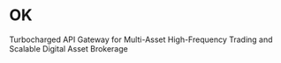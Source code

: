 # OK
Turbocharged API Gateway for Multi-Asset High-Frequency Trading and Scalable Digital Asset Brokerage
